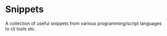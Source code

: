# Snippets

A collection of useful snippets from various programming/script languages to cli tools etc.